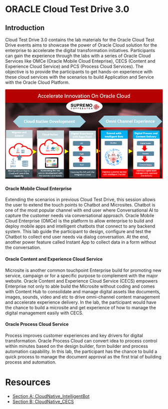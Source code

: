 

# ORACLE Cloud Test Drive 3.0

## Introduction

Cloud Test Drive 3.0 contains the lab materials for the Oracle Cloud Test Drive events aims to showcase the power of Oracle Cloud solution for the enterprise to accelerate the digital transformation initiatives. Participants can gain the experience through the labs with a series of Oracle Cloud Services like OMCe (Oracle Mobile Cloud Enteprise), CECS (Content and Experience Cloud Service) and PCS (Process Cloud Services). The objective is to provide the participants to get hands-on experience with these cloud services with the scenarios to build Application and Service with the Oracle Cloud Platform.

![Cloud Test Drive 3.0](/images/wiki-ctd-3.0-intro1.PNG)

#### Oracle Mobile Cloud Enterprise
Extending the scenarios in previous Cloud Test Drive, this session allows the user to extend the touch points to Chatbot and Microsites. Chatbot is one of the most popular channel with end user where Conversational AI to capture the customer needs via conversational approach. 
Oracle Mobile Cloud Enterprise (OMCe) is the platform to allow enterprise to build and deploy mobile apps and intelligent chatbots that connect to any backend system. This lab guide the participant to design, configure and test the Chatbot to collect end user needs via dialog conversation. At the end, another power feature called Instant App to collect data in a form without the conversation. 

#### Oracle Content and Experience Cloud Service
Microsite is another common touchpoint Enterprise build for promoting new service, campaign or for a specific purpose to complement with the major website. Oracle Content and Experience Cloud Service (CECS) empowers Enterprise not only to able build the Microsite without coding and comes with Content Hub to consolidate and manage digital assets like documents, images, sounds, video and etc to drive omni-channel content management and accelerate experience delivery. In the lab, the participant would have the chance to build a microsite and get experience of how to manage the digital management easily with CECS.  

#### Oracle Process Cloud Service
Process improves customer experiences and key drivers for digital transformation. Oracle Process Cloud can convert idea to process control within minutes based on the design builder, form builder and process automation capability.  In this lab, the participant has the chance to build a quick process to manage the document approval as the first trial of building process and automation. 


# Resources

- [Section A: CloudNative_IntelligentBot](README-IBCS.md)
- [Section B: CloudNative_CECS](README-CECS.md)
